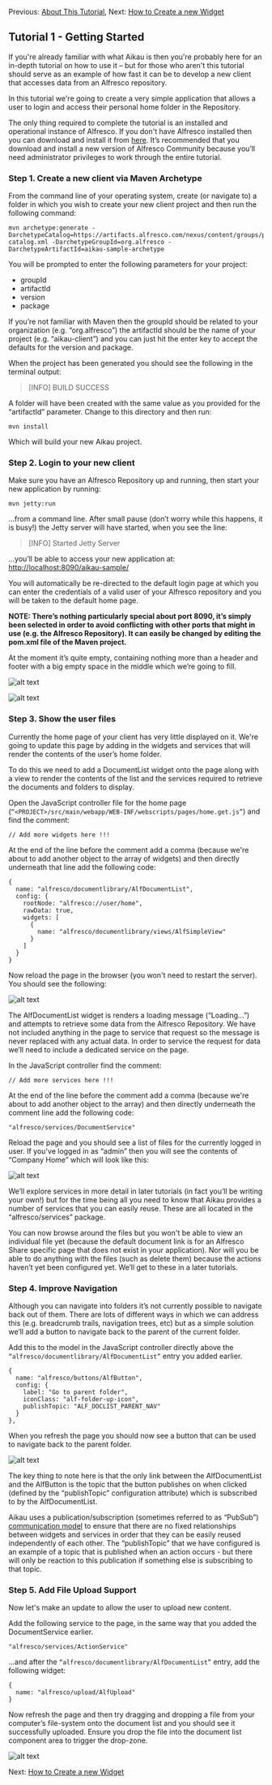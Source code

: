 Previous: [About This Tutorial](https://github.com/Alfresco/Aikau/blob/feature/AKU-63_Tutorial1/tutorial/chapters/About.md),
Next: [How to Create a new Widget](https://github.com/Alfresco/Aikau/blob/feature/AKU-63_Tutorial1/tutorial/chapters/Tutorial2.md)

## Tutorial 1 - Getting Started
If you're already familiar with what Aikau is then you're probably here for an in-depth tutorial on how to use it – but for those who aren't this tutorial should serve as an example of how fast it can be to develop a new client that accesses data from an Alfresco repository.

In this tutorial we're going to create a very simple application that allows a user to login and access their personal home folder in the Repository.

The only thing required to complete the tutorial is an installed and operational instance of Alfresco. If you don't have Alfresco installed then you can download and install it from [here](http://www.alfresco.com/products/community "Alfresco Community Download Page"). It’s recommended that you download and install a new version of Alfresco Community because you’ll need administrator privileges to work through the entire tutorial.

### Step 1. Create a new client via Maven Archetype
From the command line of your operating system, create (or navigate to) a folder in which you wish to create your new client project and then run the following command:

```
mvn archetype:generate -DarchetypeCatalog=https://artifacts.alfresco.com/nexus/content/groups/public/archetype-catalog.xml -DarchetypeGroupId=org.alfresco -DarchetypeArtifactId=aikau-sample-archetype
```

You will be prompted to enter the following parameters for your project:
* groupId
* artifactId
* version
* package

If you’re not familiar with Maven then the groupId should be related to your organization (e.g. “org.alfresco”) the artifactId should be the name of your project (e.g. “aikau-client”) and you can just hit the enter key to accept the defaults for the version and package.

When the project has been generated you should see the following in the terminal output:

> [INFO] BUILD SUCCESS

A folder will have been created with the same value as you provided for the “artifactId” parameter. Change to this directory and then run:

```
mvn install
```

Which will build your new Aikau project.

### Step 2. Login to your new client
Make sure you have an Alfresco Repository up and running, then start your new application by running:

```
mvn jetty:run
```

...from a command line. After small pause (don’t worry while this happens, it is busy!) the Jetty server will have started, when you see the line:

> [INFO] Started Jetty Server

...you’ll be able to access your new application at: [http://localhost:8090/aikau-sample/](http://localhost:8090/aikau-sample/ "Link to client")

You will automatically be re-directed to the default login page at which you can enter the credentials of a valid user of your Alfresco repository and you will be taken to the default home page.

**NOTE: There’s nothing particularly special about port 8090, it’s simply been selected in order to avoid conflicting with other ports that might in use (e.g. the Alfresco Repository). It can easily be changed by editing the pom.xml file of the Maven project.**

At the moment it’s quite empty, containing nothing more than a header and footer with a big empty space in the middle which we’re going to fill.

![alt text](https://github.com/Alfresco/Aikau/blob/feature/AKU-63_Tutorial1/tutorial/resources/Tutorial%201%20-%20Image%201.png "Your client login page")

![alt text](https://github.com/Alfresco/Aikau/blob/feature/AKU-63_Tutorial1/tutorial/resources/Tutorial%201%20-%20Image%202.png "Your client home page")

### Step 3. Show the user files
Currently the home page of your client has very little displayed on it. We're going to update this page by adding in the widgets and services that will render the contents of the user’s home folder.

To do this we need to add a DocumentList widget onto the page along with a view to render the contents of the list and the services required to retrieve the documents and folders to display.

Open the JavaScript controller file for the home page (`“<PROJECT>/src/main/webapp/WEB-INF/webscripts/pages/home.get.js”`) and find the comment:

```
// Add more widgets here !!!
```

At the end of the line before the comment add a comma (because we're about to add another object to the array of widgets) and then directly underneath that line add the following code:

```
{
  name: "alfresco/documentlibrary/AlfDocumentList",
  config: {
    rootNode: "alfresco://user/home",
    rawData: true,
    widgets: [
      {
        name: "alfresco/documentlibrary/views/AlfSimpleView"
      }
    ]
  }
}
```

Now reload the page in the browser (you won't need to restart the server). You should see the following:

![alt text](https://github.com/Alfresco/Aikau/blob/feature/AKU-63_Tutorial1/tutorial/resources/Tutorial%201%20-%20Image%203.png "Document List waiting for data")

The AlfDocumentList widget is renders a loading message (“Loading…”) and attempts to retrieve some data from the Alfresco Repository. We have not included anything in the page to service that request so the message is never replaced with any actual data. In order to service the request for data we’ll need to include a dedicated service on the page.

In the JavaScript controller find the comment:

```
// Add more services here !!!
```

At the end of the line before the comment add a comma (because we're about to add another object to the array) and then directly underneath the comment line add the following code:

```
"alfresco/services/DocumentService"
```

Reload the page and you should see a list of files for the currently logged in user. If you've logged in as “admin” then you will see the contents of “Company Home” which will look like this:

![alt text](https://github.com/Alfresco/Aikau/blob/feature/AKU-63_Tutorial1/tutorial/resources/Tutorial%201%20-%20Image%204.png "Document List populated with data from Alfresco Repository")

We’ll explore services in more detail in later tutorials (in fact you’ll be writing your own!) but for the time being all you need to know that Aikau provides a number of services that you can easily reuse. These are all located in the “alfresco/services” package.

You can now browse around the files but you won't be able to view an individual file yet (because the default document link is for an Alfresco Share specific page that does not exist in your application). Nor will you be able to do anything with the files (such as delete them) because the actions haven’t yet been configured yet. We’ll get to these in a later tutorials.

### Step 4. Improve Navigation
Although you can navigate into folders it’s not currently possible to navigate back out of them. There are lots of different ways in which we can address this (e.g. breadcrumb trails, navigation trees, etc) but as a simple solution we’ll add a button to navigate back to the parent of the current folder.

Add this to the model in the JavaScript controller directly above the `“alfresco/documentlibrary/AlfDocumentList”` entry you added earlier.

```
{
  name: "alfresco/buttons/AlfButton",
  config: {
    label: "Go to parent folder",
    iconClass: "alf-folder-up-icon",
    publishTopic: "ALF_DOCLIST_PARENT_NAV"
  }
},
```

When you refresh the page you should now see a button that can be used to navigate back to the parent folder.

![alt text](https://github.com/Alfresco/Aikau/blob/feature/AKU-63_Tutorial1/tutorial/resources/Tutorial%201%20-%20Image%205.png "Document List with parent folder navigation")

The key thing to note here is that the only link between the AlfDocumentList and the AlfButton is the topic that the button publishes on when clicked (defined by the “publishTopic” configuration attribute) which is subscribed to by the AlfDocumentList.

Aikau uses a publication/subscription (sometimes referred to as “PubSub”) [communication model](http://en.wikipedia.org/wiki/Publish%E2%80%93subscribe_pattern "Link to Wikipedia page") to ensure that there are no fixed relationships between widgets and services in order that they can be easily reused independently of each other. The “publishTopic” that we have configured is an example of a topic that is published when an action occurs - but there will only be reaction to this publication if something else is subscribing to that topic.

### Step 5. Add File Upload Support
Now let's make an update to allow the user to upload new content.

Add the following service to the page, in the same way that you added the DocumentService earlier.

```
"alfresco/services/ActionService"
```

...and after the `“alfresco/documentlibrary/AlfDocumentList”` entry, add the following widget:

```
{
  name: "alfresco/upload/AlfUpload"
}
```

Now refresh the page and then try dragging and dropping a file from your computer’s file-system onto the document list and you should see it successfully uploaded. Ensure you drop the file into the document list component area to trigger the drop-zone.

![alt text](https://github.com/Alfresco/Aikau/blob/feature/AKU-63_Tutorial1/tutorial/resources/Tutorial%201%20-%20Image%206.png "Document List with upload support")

Next: [How to Create a new Widget](https://github.com/Alfresco/Aikau/blob/feature/AKU-63_Tutorial1/tutorial/chapters/Tutorial2.md)



